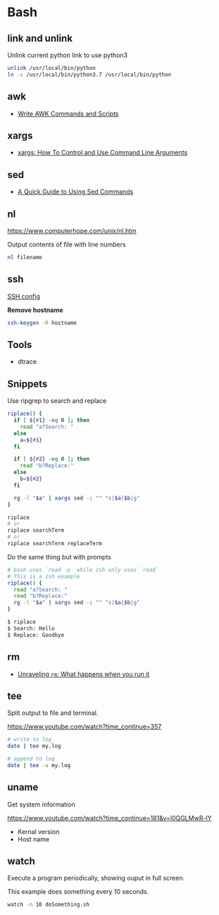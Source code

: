 # Bash

## link and unlink

Unlink current python link to use python3

```bash
unlink /usr/local/bin/python
ln -s /usr/local/bin/python3.7 /usr/local/bin/python
```

## awk

- [Write AWK Commands and Scripts](https://www.lifewire.com/write-awk-commands-and-scripts-2200573)

## xargs

- [xargs: How To Control and Use Command Line Arguments](https://www.cyberciti.biz/faq/linux-unix-bsd-xargs-construct-argument-lists-utility/)

## sed

- [A Quick Guide to Using Sed Commands](https://www.lifewire.com/example-uses-of-sed-2201058)

## nl

https://www.computerhope.com/unix/nl.htm

Output contents of file with line numbers

```bash
nl filename
```

## ssh

[SSH config](http://nerderati.com/2011/03/17/simplify-your-life-with-an-ssh-config-file/)

**Remove hostname**

```bash
ssh-keygen -R hostname
```

## Tools

- dtrace

## Snippets

Use ripgrep to search and replace

```bash
riplace() {
  if [ ${#1} -eq 0 ]; then
    read "a?Search: "
  else
    a=${#1}
  fi

  if [ ${#2} -eq 0 ]; then
    read "b?Replace:"
  else
    b=${#2}
  fi

  rg -l "$a" | xargs sed -i "" "s|$a|$b|g"
}

riplace
# or
riplace searchTerm
# or
riplace searchTerm replaceTerm
```

Do the same thing but with prompts

```bash
# bash uses `read -p` while zsh only uses `read`
# This is a zsh example
riplace() {
  read "a?Search: "
  read "b?Replace:"
  rg -l "$a" | xargs sed -i "" "s|$a|$b|g"
}

$ riplace
$ Search: Hello
$ Replace: Goodbye
```

## rm

- [Unraveling `rm`: What happens when you run it](https://blog.safia.rocks/post/173241985600/unraveling-rm-what-happens-when-you-run-it)

## tee

Split output to file and terminal.

https://www.youtube.com/watch?time_continue=357

```bash
# write to log
date | tee my.log

# append to log
date | tee -a my.log
```

## uname

Get system information

https://www.youtube.com/watch?time_continue=181&v=l0QGLMwR-lY

- Kernal version
- Host name

## watch

Execute a program periodically, showing ouput in full screen.

This example does something every 10 seconds.

```bash
watch -n 10 doSomething.sh
```
